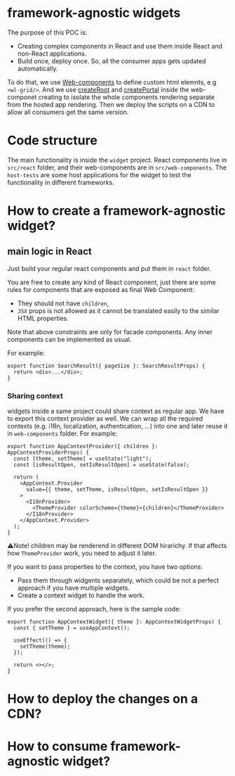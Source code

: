 # framework-agnostic widgets

The purpose of this POC is:

- Creating complex components in React and use them inside React and non-React applications.
- Build once, deploy once. So, all the consumer apps gets updated automatically.

To do that, we use [Web-components](https://developer.mozilla.org/en-US/docs/Web/API/Web_components) to define custom html elemnts, e.g `<wl-grid/>`. And we use [createRoot](https://react.dev/reference/react-dom/client/createRoot) and [createPortal](https://react.dev/reference/react-dom/createPortal) inside the web-componet creating to isolate the whole components rendering separate from the hosted app rendering. Then we deploy the scripts on a CDN to allow all consumers get the same version.

# Code structure

The main functionality is inside the `widget` project. React components live in `src/react` folder, and their web-components are in `src/web-components`.
The `host-tests` are some host applications for the widget to test the functionality in different frameworks.

# How to create a framework-agnostic widget?

## main logic in React

Just build your regular react components and put them in `react` folder.

You are free to create any kind of React component, just there are some rules for components that are exposed as final Web Component:

- They should not have `children`,
- `JSX` props is not allowed as it cannot be translated easily to the similar HTML properties.

Note that above constraints are only for facade components. Any inner components can be implemented as usual.

For example:

```tsx
export function SearchResult({ pageSize }: SearchResultProps) {
  return <div>...</div>;
}
```

### Sharing context

widgets inside a same project could share context as regular app. We have to export this context provider as well. We can wrap all the required contexts (e.g. i18n, localization, authentication, ...) into one and later reuse it in `web-components` folder. For example:

```tsx
export function AppContextProvider({ children }: AppContextProviderProps) {
  const [theme, setTheme] = useState("light");
  const [isResultOpen, setIsResultOpen] = useState(false);

  return (
    <AppContext.Provider
      value={{ theme, setTheme, isResultOpen, setIsResultOpen }}
    >
      <I18nProvider>
        <ThemeProvider colorScheme={theme}>{children}</ThemeProvider>
      </I18nProvider>
    </AppContext.Provider>
  );
}
```

⚠️Note! children may be renderend in different DOM hirarichy. If that affects how `ThemeProvider` work, you need to adjust it later.

If you want to pass properties to the context, you have two options:

- Pass them through widgents separately, which could be not a perfect approach if you have multiple widgets.
- Create a context widget to handle the work.

If you prefer the second approach, here is the sample code:

```tsx
export function AppContextWidget({ theme }: AppContextWidgetProps) {
  const { setTheme } = useAppContext();

  useEffect(() => {
    setTheme(theme);
  });

  return <></>;
}
```

# How to deploy the changes on a CDN?

# How to consume framework-agnostic widget?

